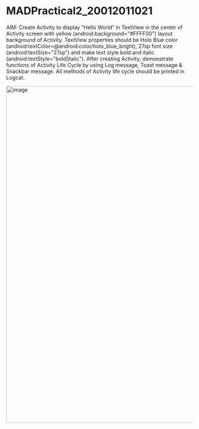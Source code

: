 # MADPractical2_20012011021
AIM: Create Activity to display “Hello World” in TextView in the center of Activity screen with yellow (android:background="#FFFF00") layout background of Activity.
TextView properties should be Holo Blue color (android:textColor=@android:color/holo_blue_bright), 27sp font size (android:textSize="27sp") and make text style bold and italic (android:textStyle="bold|italic"). After creating Activity, demonstrate functions of Activity Life Cycle by using Log message, Toast message & Snackbar message. All methods of Activity life cycle should be printed in Logcat.

<img width="911" alt="image" src="https://user-images.githubusercontent.com/110648083/187024850-b2f84fca-9fa7-4827-abb7-efe0e4d06b97.png">
